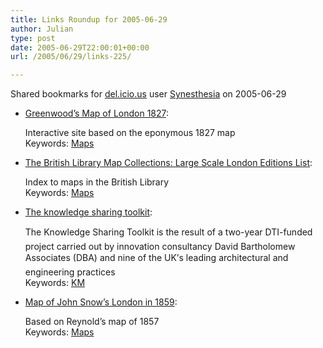 ```yaml
---
title: Links Roundup for 2005-06-29
author: Julian
type: post
date: 2005-06-29T22:00:01+00:00
url: /2005/06/29/links-225/

---
```

Shared bookmarks for [del.icio.us][1] user  [Synesthesia][2] on 2005-06-29

  * [Greenwood&#8217;s Map of London 1827][3]:
  
    Interactive site based on the eponymous 1827 map   
    Keywords: [Maps][4]
  * [The British Library Map Collections: Large Scale London Editions List][5]:
  
    Index to maps in the British Library   
    Keywords: [Maps][4]
  * [The knowledge sharing toolkit][6]:
  
    The Knowledge Sharing Toolkit is the result of a two-year DTI-funded project carried out by innovation consultancy David Bartholomew Associates (DBA) and nine of the UK&#8217;s leading architectural and engineering practices   
    Keywords: [KM][7]
  * [Map of John Snow&#8217;s London in 1859][8]:
  
    Based on Reynold&#8217;s map of 1857   
    Keywords: [Maps][4]

 [1]: https://del.icio.us/
 [2]: https://del.icio.us/synesthesia
 [3]: https://users.bathspa.ac.uk/greenwood/ "https://users.bathspa.ac.uk/greenwood/"
 [4]: https://del.icio.us/synesthesia/Maps
 [5]: https://www.bl.uk/collections/map_london_editions.html "https://www.bl.uk/collections/map_london_editions.html"
 [6]: https://www.knowledgeboard.com/cgi-bin/item.cgi?id=142725 "https://www.knowledgeboard.com/cgi-bin/item.cgi?id=142725"
 [7]: https://del.icio.us/synesthesia/KM
 [8]: https://www.ph.ucla.edu/epi/snow/1859map/map1859.html "https://www.ph.ucla.edu/epi/snow/1859map/map1859.html"